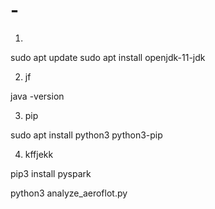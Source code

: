 # -

1.

sudo apt update
sudo apt install openjdk-11-jdk


2. jf

java -version

3. pip

sudo apt install python3 python3-pip

4. kffjekk

pip3 install pyspark



python3 analyze_aeroflot.py
